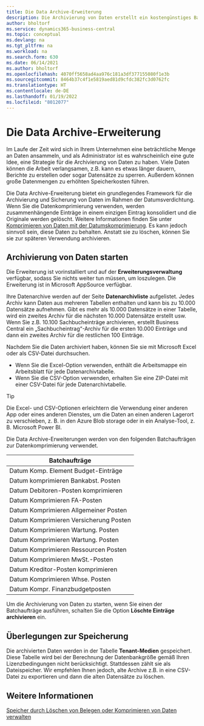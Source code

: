 ```yaml
---
title: Die Data Archive-Erweiterung
description: Die Archivierung von Daten erstellt ein kostengünstiges Backup Ihrer Datensätze.
author: bholtorf
ms.service: dynamics365-business-central
ms.topic: conceptual
ms.devlang: na
ms.tgt_pltfrm: na
ms.workload: na
ms.search.form: 630
ms.date: 06/14/2021
ms.author: bholtorf
ms.openlocfilehash: 4070ff5658ad4aa976c181a3df377155080f1e3b
ms.sourcegitcommit: 8464b37c4f1e5819aed81d9cfdc382fc3d0762fc
ms.translationtype: HT
ms.contentlocale: de-DE
ms.lasthandoff: 01/19/2022
ms.locfileid: "8012077"
---
```

# <a name="the-data-archive-extension"></a>Die Data Archive-Erweiterung
Im Laufe der Zeit wird sich in Ihrem Unternehmen eine beträchtliche Menge an Daten ansammeln, und als Administrator ist es wahrscheinlich eine gute Idee, eine Strategie für die Archivierung von Daten zu haben. Viele Daten können die Arbeit verlangsamen, z.B. kann es etwas länger dauern, Berichte zu erstellen oder sogar Datensätze zu sperren. Außerdem können große Datenmengen zu erhöhten Speicherkosten führen.

Die Data Archive-Erweiterung bietet ein grundlegendes Framework für die Archivierung und Sicherung von Daten im Rahmen der Datumsverdichtung. Wenn Sie die Datenkomprimierung verwenden, werden zusammenhängende Einträge in einem einzigen Eintrag konsolidiert und die Originale werden gelöscht. Weitere Informationen finden Sie unter [Komprimieren von Daten mit der Datumskomprimierung](admin-manage-documents.md#compress-data-with-date-compression). Es kann jedoch sinnvoll sein, diese Daten zu behalten. Anstatt sie zu löschen, können Sie sie zur späteren Verwendung archivieren.

## <a name="start-archiving-data"></a>Archivierung von Daten starten
Die Erweiterung ist vorinstalliert und auf der **Erweiterungsverwaltung** verfügbar, sodass Sie nichts weiter tun müssen, um loszulegen. Die Erweiterung ist in Microsoft AppSource verfügbar. 

Ihre Datenarchive werden auf der Seite **Datenarchivliste** aufgelistet. Jedes Archiv kann Daten aus mehreren Tabellen enthalten und kann bis zu 10.000 Datensätze aufnehmen. Gibt es mehr als 10.000 Datensätze in einer Tabelle, wird ein zweites Archiv für die nächsten 10.000 Datensätze erstellt usw. Wenn Sie z.B. 10.100 Sachbucheinträge archivieren, erstellt Business Central ein „Sachbucheintrag“-Archiv für die ersten 10.000 Einträge und dann ein zweites Archiv für die restlichen 100 Einträge. 

Nachdem Sie die Daten archiviert haben, können Sie sie mit Microsoft Excel oder als CSV-Datei durchsuchen.

* Wenn Sie die Excel-Option verwenden, enthält die Arbeitsmappe ein Arbeitsblatt für jede Datenarchivtabelle.
* Wenn Sie die CSV-Option verwenden, erhalten Sie eine ZIP-Datei mit einer CSV-Datei für jede Datenarchivtabelle.

> [!TIP]
> Die Excel- und CSV-Optionen erleichtern die Verwendung einer anderen App oder eines anderen Dienstes, um die Daten an einen anderen Lagerort zu verschieben, z. B. in den Azure Blob storage oder in ein Analyse-Tool, z. B. Microsoft Power BI.

Die Data Archive-Erweiterungen werden von den folgenden Batchaufträgen zur Datenkomprimierung verwendet.

|Batchaufträge  |
|---------|
|Datum Komp. Element Budget-Einträge |
|Datum komprimieren Bankabst. Posten |
|Datum Debitoren-Posten komprimieren |
|Datum Komprimieren FA-Posten |
|Datum Komprimieren Allgemeiner Posten |
|Datum Komprimieren Versicherung Posten |
|Datum Komprimieren Wartung. Posten |
|Datum Komprimieren Wartung. Posten |
|Datum Komprimieren Ressourcen Posten |
|Datum Komprimieren MwSt.-Posten |
|Datum Kreditor-Posten komprimieren |
|Datum Komprimieren Whse. Posten |
|Datum Kompr. Finanzbudgetposten |

Um die Archivierung von Daten zu starten, wenn Sie einen der Batchaufträge ausführen, schalten Sie die Option **Löschte Einträge archivieren** ein.

## <a name="storage-considerations"></a>Überlegungen zur Speicherung
Die archivierten Daten werden in der Tabelle **Tenant-Medien** gespeichert. Diese Tabelle wird bei der Berechnung der Datenbankgröße gemäß Ihren Lizenzbedingungen nicht berücksichtigt. Stattdessen zählt sie als Dateispeicher. Wir empfehlen Ihnen jedoch, alte Archive z.B. in eine CSV-Datei zu exportieren und dann die alten Datensätze zu löschen.

## <a name="see-also"></a>Weitere Informationen
[Speicher durch Löschen von Belegen oder Komprimieren von Daten verwalten](admin-manage-documents.md)
